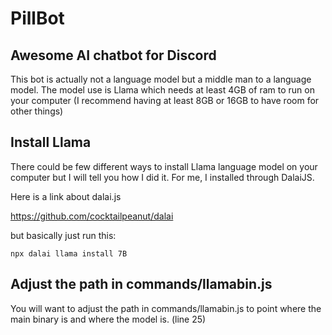 # PillBot
## Awesome AI chatbot for Discord

This bot is actually not a language model but a middle man to a language model. The model use is Llama which needs at least 4GB of ram to run on your computer (I recommend having at least 8GB or 16GB to have room for other things)

## Install Llama

There could be few different ways to install Llama language model on your computer but I will tell you how I did it. For me, I installed through DalaiJS. 

Here is a link about dalai.js

https://github.com/cocktailpeanut/dalai

but basically just run this:

```
npx dalai llama install 7B
```

## Adjust the path in commands/llamabin.js

You will want to adjust the path in commands/llamabin.js to point where the main binary is and where the model is. (line 25)

